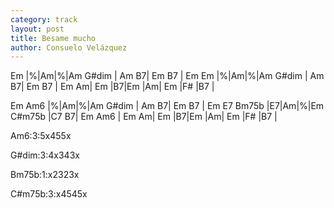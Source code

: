```yaml
---
category: track
layout: post
title: Besame mucho
author: Consuelo Velázquez
---
```


<canvas class="chords">Em |%|Am|%|Am G#dim | Am B7| Em B7 | Em
Em |%|Am|%|Am G#dim | Am B7| Em B7 | Em
Am| Em |B7|Em |Am| Em |F# |B7 |
</canvas>

<canvas class="chords">Em Am6 |%|Am|%|Am G#dim | Am B7| Em B7 | Em
E7 Bm75b |E7|Am|%|Em C#m75b |C7 B7| Em Am6 | Em
Am| Em |B7|Em |Am| Em |F# |B7 |
</canvas>



<canvas class="diagram">Am6:3:5x455x</canvas>

<canvas class="diagram">G#dim:3:4x343x</canvas>

<canvas class="diagram">Bm75b:1:x2323x</canvas>

<canvas class="diagram">C#m75b:3:x4545x</canvas>



